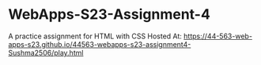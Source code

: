 # WebApps-S23-Assignment-4
A practice assignment for HTML with CSS
Hosted At: https://44-563-web-apps-s23.github.io/44563-webapps-s23-assignment4-Sushma2506/play.html